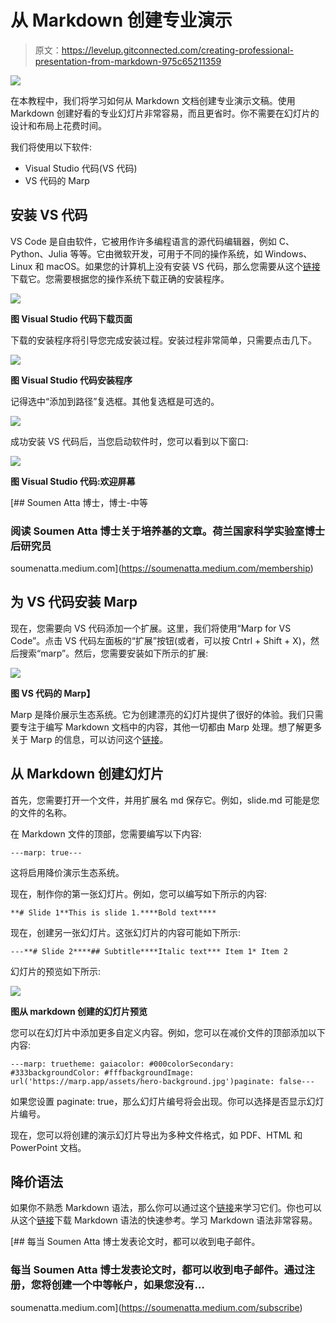 # 从 Markdown 创建专业演示

> 原文：<https://levelup.gitconnected.com/creating-professional-presentation-from-markdown-975c65211359>

![](img/8a3879740dd09c7a7a8d07ed78b8925b.png)

在本教程中，我们将学习如何从 Markdown 文档创建专业演示文稿。使用 Markdown 创建好看的专业幻灯片非常容易，而且更省时。你不需要在幻灯片的设计和布局上花费时间。

我们将使用以下软件:

*   Visual Studio 代码(VS 代码)
*   VS 代码的 Marp

## 安装 VS 代码

VS Code 是自由软件，它被用作许多编程语言的源代码编辑器，例如 C、Python、Julia 等等。它由微软开发，可用于不同的操作系统，如 Windows、Linux 和 macOS。如果您的计算机上没有安装 VS 代码，那么您需要从这个[链接](https://code.visualstudio.com/download)下载它。您需要根据您的操作系统下载正确的安装程序。

![](img/a2337f1cc72b36a54ce628cebbfe7180.png)

**图 Visual Studio 代码下载页面**

下载的安装程序将引导您完成安装过程。安装过程非常简单，只需要点击几下。

![](img/43fa50488ea7665d284802836e66d44b.png)

**图 Visual Studio 代码安装程序**

记得选中“添加到路径”复选框。其他复选框是可选的。

![](img/37db2bf41f9304138b14140a1fc2381d.png)

成功安装 VS 代码后，当您启动软件时，您可以看到以下窗口:

![](img/6e46ee4c96f540b6f3e64e6d00f377df.png)

**图 Visual Studio 代码:欢迎屏幕**

[](https://soumenatta.medium.com/membership) [## Soumen Atta 博士，博士-中等

### 阅读 Soumen Atta 博士关于培养基的文章。荷兰国家科学实验室博士后研究员

soumenatta.medium.com](https://soumenatta.medium.com/membership) 

## 为 VS 代码安装 Marp

现在，您需要向 VS 代码添加一个扩展。这里，我们将使用“Marp for VS Code”。点击 VS 代码左面板的“扩展”按钮(或者，可以按 Cntrl + Shift + X)，然后搜索“marp”。然后，您需要安装如下所示的扩展:

![](img/8b9ac1b3067182ef2d98d6df3fb2b658.png)

**图 VS 代码的 Marp】**

Marp 是降价展示生态系统。它为创建漂亮的幻灯片提供了很好的体验。我们只需要专注于编写 Markdown 文档中的内容，其他一切都由 Marp 处理。想了解更多关于 Marp 的信息，可以访问这个[链接](https://marp.app/)。

## 从 Markdown 创建幻灯片

首先，您需要打开一个文件，并用扩展名 md 保存它。例如，slide.md 可能是您的文件的名称。

在 Markdown 文件的顶部，您需要编写以下内容:

```
---marp: true---
```

这将启用降价演示生态系统。

现在，制作你的第一张幻灯片。例如，您可以编写如下所示的内容:

```
**# Slide 1**This is slide 1.****Bold text****
```

现在，创建另一张幻灯片。这张幻灯片的内容可能如下所示:

```
---**# Slide 2****## Subtitle****Italic text*** Item 1* Item 2
```

幻灯片的预览如下所示:

![](img/06cba874f0e68c38c9603113e8a0239f.png)

**图从 markdown 创建的幻灯片预览**

您可以在幻灯片中添加更多自定义内容。例如，您可以在减价文件的顶部添加以下内容:

```
---marp: truetheme: gaiacolor: #000colorSecondary: #333backgroundColor: #fffbackgroundImage: url('https://marp.app/assets/hero-background.jpg')paginate: false---
```

如果您设置 paginate: true，那么幻灯片编号将会出现。你可以选择是否显示幻灯片编号。

现在，您可以将创建的演示幻灯片导出为多种文件格式，如 PDF、HTML 和 PowerPoint 文档。

## 降价语法

如果你不熟悉 Markdown 语法，那么你可以通过这个[链接](https://en.wikipedia.org/wiki/Markdown)来学习它们。你也可以从这个[链接](https://www.markdownguide.org/assets/markdown-cheat-sheet.md)下载 Markdown 语法的快速参考。学习 Markdown 语法非常容易。

[](https://soumenatta.medium.com/subscribe) [## 每当 Soumen Atta 博士发表论文时，都可以收到电子邮件。

### 每当 Soumen Atta 博士发表论文时，都可以收到电子邮件。通过注册，您将创建一个中等帐户，如果您没有…

soumenatta.medium.com](https://soumenatta.medium.com/subscribe)